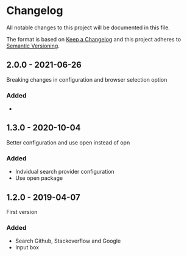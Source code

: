 # Changelog

All notable changes to this project will be documented in this file.

The format is based on [Keep a Changelog](http://keepachangelog.com/)
and this project adheres to [Semantic Versioning](http://semver.org/).

## 2.0.0 - 2021-06-26
Breaking changes in configuration and browser selection option

### Added
- 
## 1.3.0 - 2020-10-04
Better configuration and use open instead of opn

### Added
- Indvidual search provider configuration
- Use open package

## 1.2.0 - 2019-04-07
First version

### Added
- Search Github, Stackoverflow and Google
- Input box
